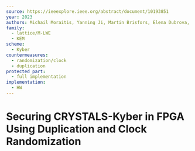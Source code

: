 ```yaml
---
source: https://ieeexplore.ieee.org/abstract/document/10193851
year: 2023
authors: Michail Moraitis, Yanning Ji, Martin Brisfors, Elena Dubrova, Niklas Lindskog, Håkan Englund
family:
  - lattice/M-LWE
  - KEM
scheme:
  - Kyber
countermeasures:
  - randomization/clock
  - duplication
protected part:
  - full implementation
implementation:
  - HW
---
```

# Securing CRYSTALS-Kyber in FPGA Using Duplication and Clock Randomization

